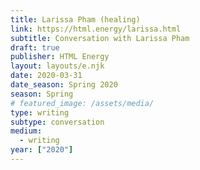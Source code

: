 ```yaml
---
title: Larissa Pham (healing)
link: https://html.energy/larissa.html
subtitle: Conversation with Larissa Pham
draft: true
publisher: HTML Energy
layout: layouts/e.njk
date: 2020-03-31
date_season: Spring 2020
season: Spring
# featured_image: /assets/media/
type: writing
subtype: conversation
medium:
  - writing
year: ["2020"]
---
```

